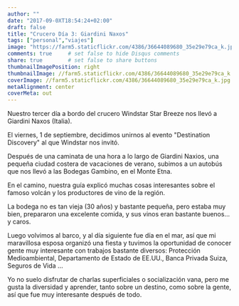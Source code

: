 ```yaml
---
author: ""
date: "2017-09-0XT18:54:24+02:00"
draft: false
title: "Crucero Día 3: Giardini Naxos"
tags: ["personal","viajes"]
image: "https://farm5.staticflickr.com/4386/36644089680_35e29e79ca_k.jpg"
comments: true     # set false to hide Disqus comments
share: true        # set false to share buttons
thumbnailImagePosition: right
thumbnailImage: //farm5.staticflickr.com/4386/36644089680_35e29e79ca_k.jpg
coverImage: //farm5.staticflickr.com/4386/36644089680_35e29e79ca_k.jpg
metaAlignment: center
coverMeta: out
---
```


Nuestro tercer día a bordo del crucero Windstar Star Breeze nos llevó a Giardini Naxos (Italia).

<!--more-->

El viernes, 1 de septiembre, decidimos unirnos al evento "Destination Discovery" al que Windstar nos invitó.

Después de una caminata de una hora a lo largo de Giardini Naxios, una pequeña ciudad costera de vacaciones de verano, subimos a un autobús que nos llevó a las Bodegas Gambino, en el Monte Etna.

En el camino, nuestra guía explicó muchas cosas interesantes sobre el famoso volcán y los productores de vino de la región.

La bodega no es tan vieja (30 años) y bastante pequeña, pero estaba muy bien, prepararon una excelente comida, y sus vinos eran bastante buenos... y caros.

Luego volvimos al barco, y al día siguiente fue día en el mar, así que mi maravillosa esposa organizó una fiesta y tuvimos la oportunidad de conocer gente muy interesante con trabajos bastante diversos: Protección Medioambiental, Departamento de Estado de EE.UU., Banca Privada Suiza, Seguros de Vida ...

Yo no suelo disfrutar de charlas superficiales o socialización vana, pero me gusta la diversidad y aprender, tanto sobre un destino, como sobre la gente, así que fue muy interesante después de todo.

<div id="flickrembed"></div><div style="position:absolute; top:-70px; display:block; text-align:center; z-index:-1;">></div><script src='https://flickrembed.com/embed_v2.js.php?source=flickr&layout=responsive&input=www.flickr.com/photos/jcortell/sets/72157686140694534&sort=5&by=album&theme=default&scale=fill&limit=5&skin=default&autoplay=true'></script>